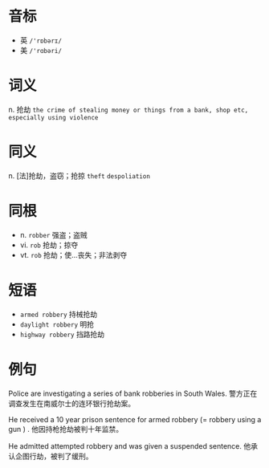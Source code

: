 # 音标

- 英 `/'rɒbərɪ/`
- 美 `/'rɑbəri/`

# 词义

n. 抢劫
`the crime of stealing money or things from a bank, shop etc, especially using violence`

# 同义

n. [法]抢劫，盗窃；抢掠
`theft` `despoliation`

# 同根

- n. `robber` 强盗；盗贼
- vi. `rob` 抢劫；掠夺
- vt. `rob` 抢劫；使…丧失；非法剥夺

# 短语

- `armed robbery` 持械抢劫
- `daylight robbery` 明抢
- `highway robbery` 挡路抢劫

# 例句

Police are investigating a series of bank robberies in South Wales.
警方正在调查发生在南威尔士的连环银行抢劫案。

He received a 10 year prison sentence for armed robbery (= robbery using a gun ) .
他因持枪抢劫被判十年监禁。

He admitted attempted robbery and was given a suspended sentence.
他承认企图行劫，被判了缓刑。


